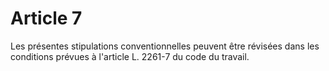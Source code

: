 # Article 7

  
Les présentes stipulations conventionnelles peuvent être révisées dans les conditions prévues à l'article L. 2261-7 du code du travail.

